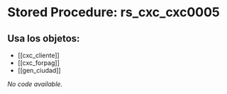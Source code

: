 # Stored Procedure: rs_cxc_cxc0005

## Usa los objetos:
- [[cxc_cliente]]
- [[cxc_forpag]]
- [[gen_ciudad]]

*No code available.*
